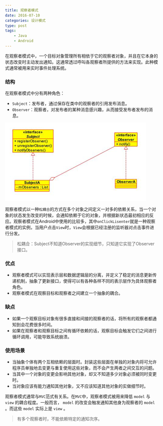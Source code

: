 ```yaml
---
title: 观察者模式
date: 2016-07-10
categories: 设计模式
type: post
tags:
    - Java
    - Android
---
```


在观察者模式中，一个目标对象管理所有相依于它的观察者对象，并且在它本身的状态改变时主动发出通知。这通常透过呼叫各观察者所提供的方法来实现。此种模式通常被用来实时事件处理系统。

<!--more-->

### 结构

在观察者模式中分有两种角色：

  - `Subject`：发布者，通过保存在类中的观察者的引用发布消息。
  - `Observer`：观察者，对发布者的某种消息感兴趣，从而接受发布者发布的消息。

![](pattern-observer.jpg)

观察者模式以一种`松耦合`的方式在多个对象之间定义一对多的依赖关系，当一个对象的状态发生改变的时候，会通知依赖于它的对象，并根据新状态最初相应的反应。观察者模式在Android中使用的比较多，其中`onClickLisenter`就是一种观察者模式的实例，当用户点击`View`时，`View`会根据已经注册的监听器对点击事件进行分发。

> 松耦合：Subject不知道Observer的实现细节，只知道它实现了Observer接口。

### 优点

  - 观察者模式可以实现表示层和数据逻辑层的分离，并定义了稳定的消息更新传递机制，抽象了更新接口，使得可以有各种各样不同的表示层作为具体观察者角色。
  - 观察者模式在观察目标和观察者之间建立一个抽象的耦合。

### 缺点

  - 如果一个观察目标对象有很多直接和间接的观察者的话，将所有的观察者都通知到会花费很多时间。
  - 如果在观察者和观察目标之间有循环依赖的话，观察目标会触发它们之间进行循环调用，可能导致系统崩溃。

### 使用场景

  - 当抽象个体有两个互相依赖的层面时。封装这些层面在单独的对象内将可允许程序员单独地去变更与重复使用这些对象，而不会产生两者之间交互的问题。
  - 当其中一个对象的变更会影响其他对象，却又不知道多少对象必须被同时变更时。
  - 当对象应该有能力通知其他对象，又不应该知道其他对象的实做细节时。

观察者模式通常与`MVC`范式有关系。在`MVC`中，观察者模式被用来降低 `model` 与 `view` 的耦合程度。一般而言， `model` 的改变会触发通知其他身为观察者的 `model` 。而这些 `model` 实际上是 `view` 。

> 有多个观察者时，不能依赖特定的通知次序。
